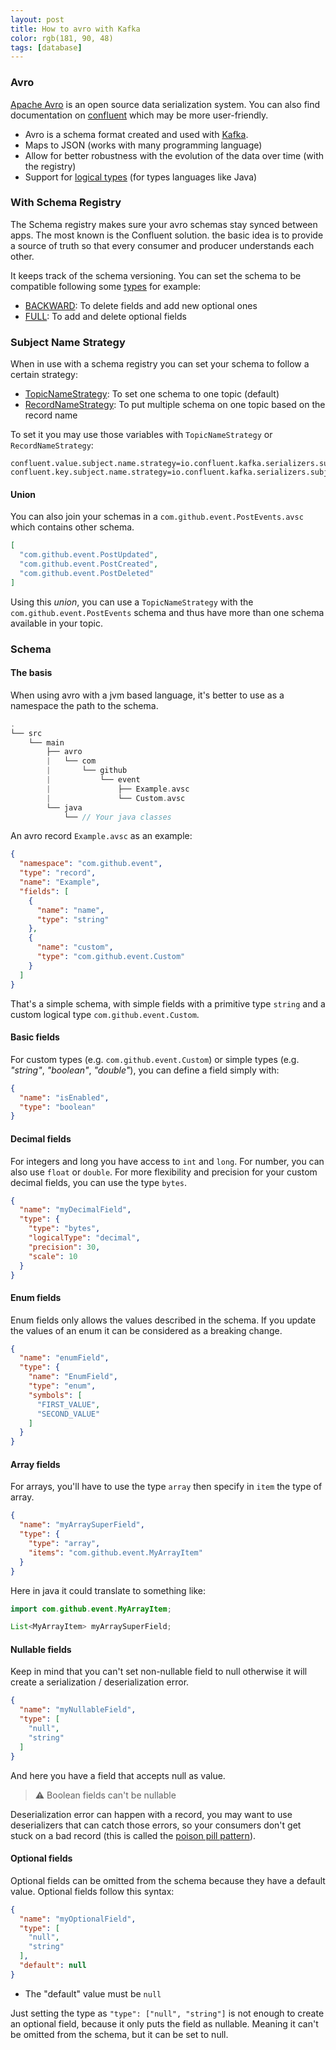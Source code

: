 ```yaml
---
layout: post 
title: How to avro with Kafka 
color: rgb(181, 90, 48)
tags: [database]
---
```


### Avro

[Apache Avro](https://avro.apache.org/docs/current/spec.html) is an open source data serialization system. You can also
find documentation on [confluent](https://www.confluent.io/blog/avro-kafka-data/) which may be more user-friendly.

- Avro is a schema format created and used with [Kafka](https://kafka.apache.org/).
- Maps to JSON (works with many programming language)
- Allow for better robustness with the evolution of the data over time (with the registry)
- Support for [logical types](https://avro.apache.org/docs/current/spec.html#Logical+Types) (for types languages like
  Java)

### With Schema Registry

The Schema registry makes sure your avro schemas stay synced between apps. The most known is the Confluent solution. the
basic idea is to provide a source of truth so that every consumer and producer understands each other.

It keeps track of the schema versioning. You can set the schema to be compatible following
some [types](https://docs.confluent.io/platform/current/schema-registry/avro.html#compatibility-types) for example:

- [BACKWARD](https://docs.confluent.io/platform/current/schema-registry/avro.html#backward-compatibility): To delete
  fields and add new optional ones
- [FULL](https://docs.confluent.io/platform/current/schema-registry/avro.html#full-compatibility): To add and delete
  optional fields

### Subject Name Strategy

When in use with a schema registry you can set your schema to follow a certain strategy:

- [TopicNameStrategy](https://docs.confluent.io/current/schema-registry/serdes-develop/index.html#overview): To set one
  schema to one topic (default)
- [RecordNameStrategy](https://docs.confluent.io/current/schema-registry/serdes-develop/index.html#overview): To put
  multiple schema on one topic based on the record name

To set it you may use those variables with `TopicNameStrategy` or `RecordNameStrategy`:

```properties
confluent.value.subject.name.strategy=io.confluent.kafka.serializers.subject.RecordNameStrategy
confluent.key.subject.name.strategy=io.confluent.kafka.serializers.subject.RecordNameStrategy
```

#### Union

You can also join your schemas in a `com.github.event.PostEvents.avsc` which contains other schema.

```json
[
  "com.github.event.PostUpdated",
  "com.github.event.PostCreated",
  "com.github.event.PostDeleted"
]
```

Using this _union_, you can use a `TopicNameStrategy` with the `com.github.event.PostEvents` schema and thus have more
than one schema available in your topic.

### Schema

#### The basis

When using avro with a jvm based language, it's better to use as a namespace the path to the schema.

```groovy
.
└── src
    └── main
        ├── avro
        |   └── com
        |       └── github
        |           └── event
        |               ├── Example.avsc
        |               └── Custom.avsc
        └── java
            └── // Your java classes
```

An avro record `Example.avsc` as an example:

```json
{
  "namespace": "com.github.event",
  "type": "record",
  "name": "Example",
  "fields": [
    {
      "name": "name",
      "type": "string"
    },
    {
      "name": "custom",
      "type": "com.github.event.Custom"
    }
  ]
}
```

That's a simple schema, with simple fields with a primitive type `string` and a custom logical
type `com.github.event.Custom`.

#### Basic fields

For custom types (e.g. `com.github.event.Custom`) or simple types (e.g. _"string"_, _"boolean"_, _"double"_), you can
define a field simply with:

```json
{
  "name": "isEnabled",
  "type": "boolean"
}
```

#### Decimal fields

For integers and long you have access to `int` and `long`. For number, you can also use `float` or `double`.
For more flexibility and precision for your custom decimal fields, you can use the type `bytes`.

```json
{
  "name": "myDecimalField",
  "type": {
    "type": "bytes",
    "logicalType": "decimal",
    "precision": 30,
    "scale": 10
  }
}
```

#### Enum fields

Enum fields only allows the values described in the schema. If you update the values of an enum it can be considered as
a breaking change.

```json
{
  "name": "enumField",
  "type": {
    "name": "EnumField",
    "type": "enum",
    "symbols": [
      "FIRST_VALUE",
      "SECOND_VALUE"
    ]
  }
}
```

#### Array fields

For arrays, you'll have to use the type `array` then specify in `item` the type of array.

```json
{
  "name": "myArraySuperField",
  "type": {
    "type": "array",
    "items": "com.github.event.MyArrayItem"
  }
}
```

Here in java it could translate to something like:

```java
import com.github.event.MyArrayItem;

List<MyArrayItem> myArraySuperField;
```

#### Nullable fields

Keep in mind that you can't set non-nullable field to null otherwise it will create a serialization / deserialization
error.

```json
{
  "name": "myNullableField",
  "type": [
    "null",
    "string"
  ]
}
```

And here you have a field that accepts null as value.

> ⚠️ Boolean fields can't be nullable
 
Deserialization error can happen with a record, you may want to use deserializers that can catch those errors, so your
consumers don't get stuck on a bad record (this is called
the [poison pill pattern](https://www.confluent.io/blog/spring-kafka-can-your-kafka-consumers-handle-a-poison-pill/)).


#### Optional fields

Optional fields can be omitted from the schema because they have a default value. Optional fields follow this syntax:

```json
{
  "name": "myOptionalField",
  "type": [
    "null",
    "string"
  ],
  "default": null
}
```

- The "default" value must be `null`

Just setting the type as `"type": ["null", "string"]` is not enough to create an optional field, because it only puts
the field as nullable. Meaning it can't be omitted from the schema, but it can be set to null.
